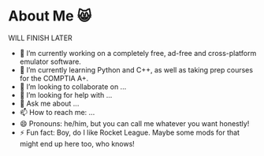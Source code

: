 # About Me 😸

WILL FINISH LATER

- 🔭 I’m currently working on a completely free, ad-free and cross-platform emulator software.
- 🌱 I’m currently learning Python and C++, as well as taking prep courses for the COMPTIA A+.
- 👯 I’m looking to collaborate on ...
- 🤔 I’m looking for help with ...
- 💬 Ask me about ...
- 📫 How to reach me: ...
- 😄 Pronouns: he/him, but you can call me whatever you want honestly!
- ⚡ Fun fact: Boy, do I like Rocket League. Maybe some mods for that might end up here too, who knows!
